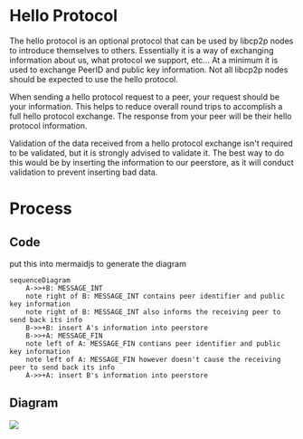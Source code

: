 # Hello Protocol

The hello protocol is an optional protocol that can be used by libcp2p nodes to introduce themselves to others. Essentially it is a way of exchanging information about us, what protocol we support, etc... At a minimum it is used to exchange PeerID and public key information. Not all libcp2p nodes should be expected to use the hello protocol.

When sending a hello protocol request to a peer, your request should be your information. This helps to reduce overall round trips to accomplish a full hello protocol exchange. The response from your peer will be their hello protocol information.

Validation of the data received from a hello protocol exchange isn't required to be validated, but it is strongly advised to validate it. The best way to do this would be by inserting the information to our peerstore, as it will conduct validation to prevent inserting bad data.

# Process

## Code

put this into mermaidjs to generate the diagram

```mermaidjs
sequenceDiagram
	A->>+B: MESSAGE_INT
	note right of B: MESSAGE_INT contains peer identifier and public key information
	note right of B: MESSAGE_INT also informs the receiving peer to send back its info
	B->>+B: insert A's information into peerstore
	B->>+A: MESSAGE_FIN
	note left of A: MESSAGE_FIN contians peer identifier and public key information
	note left of A: MESSAGE_FIN however doesn't cause the receiving peer to send back its info
	A->>+A: insert B's information into peerstore
```

## Diagram

![](https://gateway.temporal.cloud/ipfs/QmRcHy2eRiLSSHXjANSTnW9PhMXBGgkfwgrsCtLaYLKrL8)